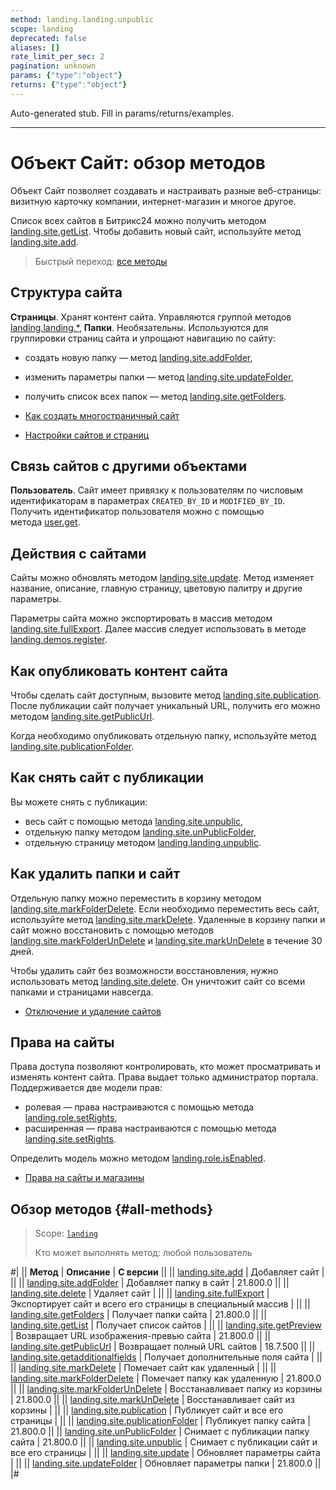 ```yaml
---
method: landing.landing.unpublic
scope: landing
deprecated: false
aliases: []
rate_limit_per_sec: 2
pagination: unknown
params: {"type":"object"}
returns: {"type":"object"}
---
```


Auto-generated stub. Fill in params/returns/examples.

---

# Объект Сайт: обзор методов

Объект Сайт позволяет создавать и настраивать разные веб-страницы: визитную карточку компании, интернет-магазин и многое другое.

Список всех сайтов в Битрикс24 можно получить методом [landing.site.getList](./landing-site-get-list.md). Чтобы добавить новый сайт, используйте метод [landing.site.add](./landing-site-add.md). 

> Быстрый переход: [все методы](#all-methods) 

## Структура сайта

**Страницы**. Хранят контент сайта. Управляются группой методов [landing.landing.*](../page/methods/index.md),
**Папки**. Необязательны. Используются для группировки страниц сайта и упрощают навигацию по сайту:
- создать новую папку — метод [landing.site.addFolder](./landing-site-add-folder.md),
- изменить параметры папки — метод [landing.site.updateFolder](./landing-site-update-folder.md),
- получить список всех папок — метод [landing.site.getFolders](./landing-site-get-folders.md).



- [Как создать многостраничный сайт](https://helpdesk.bitrix24.ru/open/7183935/)
- [Настройки сайтов и страниц](https://helpdesk.bitrix24.ru/open/6527585/)



## Связь сайтов с другими объектами

**Пользователь**. Сайт имеет привязку к пользователям по числовым идентификаторам в параметрах `CREATED_BY_ID` и `MODIFIED_BY_ID`. Получить идентификатор пользователя можно с помощью метода [user.get](../../user/user-get.md).

## Действия с сайтами

Сайты можно обновлять методом [landing.site.update](./landing-site-update.md). Метод изменяет название, описание, главную страницу, цветовую палитру и другие параметры. 

Параметры сайта можно экспортировать  в массив методом [landing.site.fullExport](./landing-site-full-export.md). Далее массив следует использовать в методе [landing.demos.register](../demos/landing-demos-register.md).

## Как опубликовать контент сайта

Чтобы сделать сайт доступным, вызовите метод  [landing.site.publication](./landing-site-publication.md). После публикации сайт получает уникальный URL, получить его можно методом [landing.site.getPublicUrl](./landing-site-get-public-url.md).

Когда необходимо опубликовать отдельную папку, используйте метод [landing.site.publicationFolder](./landing-site-publication-folder.md).

## Как снять сайт с публикации

Вы можете снять с публикации:

- весь сайт с помощью метода [landing.site.unpublic](./landing-site-unpublic.md),
- отдельную папку методом [landing.site.unPublicFolder](./landing-site-unpublic-folder.md),
- отдельную страницу методом [landing.landing.unpublic](../page/methods/landing-landing-unpublic.md).

## Как удалить папки и сайт

Отдельную папку можно переместить в корзину методом [landing.site.markFolderDelete](./landing-site-mark-folder-delete.md). Если необходимо переместить весь сайт, используйте метод [landing.site.markDelete](./landing-site-mark-delete.md). Удаленные в корзину папки и сайт можно восстановить с помощью методов [landing.site.markFolderUnDelete](./landing-site-mark-folder-undelete.md) и [landing.site.markUnDelete](./landing-site-mark-undelete.md) в течение 30 дней.

Чтобы удалить сайт без возможности восстановления, нужно использовать метод [landing.site.delete](./landing-site-delete.md). Он уничтожит сайт со всеми папками и страницами навсегда.



- [Отключение и удаление сайтов](https://helpdesk.bitrix24.ru/open/8233899/)



## Права на сайты

Права доступа позволяют контролировать, кто может просматривать и изменять контент сайта. Права выдает только администратор портала. Поддерживается две модели прав:  
- ролевая — права настраиваются с помощью метода [landing.role.setRights](../rights/role-model/landing-role-set-rights.md),
- расширенная — права настраиваются с помощью метода [landing.site.setRights](../rights/extended-model/landing-site-set-rights.md).

Определить модель можно методом [landing.role.isEnabled](../rights/landing-role-is-enabled.md). 




- [Права на сайты и магазины](https://helpdesk.bitrix24.ru/open/9375089/)



## Обзор методов {#all-methods}

> Scope: [`landing`](../../scopes/permissions.md)
>
> Кто может выполнять метод: любой пользователь

#|
|| **Метод** | **Описание** | **С версии** ||
|| [landing.site.add](./landing-site-add.md) | Добавляет сайт | ||
|| [landing.site.addFolder](./landing-site-add-folder.md) | Добавляет папку в сайт | 21.800.0 ||
|| [landing.site.delete](./landing-site-delete.md) | Удаляет сайт | ||
|| [landing.site.fullExport](./landing-site-full-export.md) | Экспортирует сайт и всего его страницы в специальный массив | ||
|| [landing.site.getFolders](./landing-site-get-folders.md) | Получает папки сайта | 21.800.0 ||
|| [landing.site.getList](./landing-site-get-list.md) | Получает список сайтов | ||
|| [landing.site.getPreview](./landing-site-get-preview.md) | Возвращает URL изображения-превью сайта | 21.800.0 ||
|| [landing.site.getPublicUrl](./landing-site-get-public-url.md) | Возвращает полный URL сайтов | 18.7.500 ||
|| [landing.site.getadditionalfields](./landing-site-get-additional-fields.md) | Получает дополнительные поля сайта | ||
|| [landing.site.markDelete](./landing-site-mark-delete.md) | Помечает сайт как удаленный | ||
|| [landing.site.markFolderDelete](./landing-site-mark-folder-delete.md) | Помечает папку как удаленную | 21.800.0 ||
|| [landing.site.markFolderUnDelete](./landing-site-mark-folder-undelete.md) | Восстанавливает папку из корзины | 21.800.0 ||
|| [landing.site.markUnDelete](./landing-site-mark-undelete.md) | Восстанавливает сайт из корзины | ||
|| [landing.site.publication](./landing-site-publication.md) | Публикует сайт и все его страницы | ||
|| [landing.site.publicationFolder](./landing-site-publication-folder.md) | Публикует папку сайта | 21.800.0 ||
|| [landing.site.unPublicFolder](./landing-site-unpublic-folder.md) | Снимает с публикации папку сайта | 21.800.0 ||
|| [landing.site.unpublic](./landing-site-unpublic.md) | Снимает с публикации сайт и все его страницы | ||
|| [landing.site.update](./landing-site-update.md) | Обновляет параметры сайта | ||
|| [landing.site.updateFolder](./landing-site-update-folder.md) | Обновляет параметры папки | 21.800.0 ||
|#
